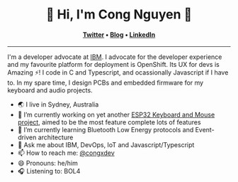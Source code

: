 <h1 align="center">🚀 Hi, I'm Cong Nguyen 🚀</h1>
<h4 align="center"><a href="https://twitter.com/congxdev">Twitter</a> &bull; <a href="https://congx.dev">Blog</a> &bull; <a href="https://www.linkedin.com/in/cong-ng/">LinkedIn</a></h4>

---

I'm a developer advocate at [IBM](https://developer.ibm.com). I advocate for the developer experience and my favourite platform for deployment is OpenShift. Its UX for devs is Amazing ⚡️! I code in C and Typescript, and ocassionally Javascript if I have to. In my spare time, I design PCBs and embedded firmware for my keyboard and audio projects.

- 🌏 I live in Sydney, Australia
- 🔭 I’m currently working on yet another [ESP32 Keyboard and Mouse project](https://github.com/rampadc/esp32-kbm), aimed to be the most feature complete lots of features
- 🌱 I’m currently learning Bluetooth Low Energy protocols and Event-driven architecture
- 💬 Ask me about IBM, DevOps, IoT and Javascript/Typescript
- 📫 How to reach me: [@congxdev](https://twitter.com/congxdev)
- 😄 Pronouns: he/him
- 🎧 Listening to: BOL4
